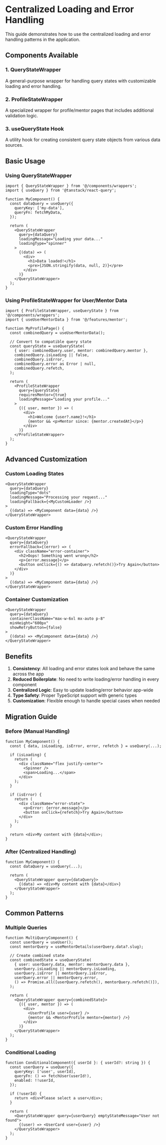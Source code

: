 # Centralized Loading and Error Handling

This guide demonstrates how to use the centralized loading and error handling patterns in the application.

## Components Available

### 1. QueryStateWrapper

A general-purpose wrapper for handling query states with customizable loading and error handling.

### 2. ProfileStateWrapper

A specialized wrapper for profile/mentor pages that includes additional validation logic.

### 3. useQueryState Hook

A utility hook for creating consistent query state objects from various data sources.

## Basic Usage

### Using QueryStateWrapper

```tsx
import { QueryStateWrapper } from '@/components/wrappers';
import { useQuery } from '@tanstack/react-query';

function MyComponent() {
  const dataQuery = useQuery({
    queryKey: ['my-data'],
    queryFn: fetchMyData,
  });

  return (
    <QueryStateWrapper
      query={dataQuery}
      loadingMessage="Loading your data..."
      loadingType="spinner"
    >
      {(data) => (
        <div>
          <h1>Data loaded!</h1>
          <pre>{JSON.stringify(data, null, 2)}</pre>
        </div>
      )}
    </QueryStateWrapper>
  );
}
```

### Using ProfileStateWrapper for User/Mentor Data

```tsx
import { ProfileStateWrapper, useQueryState } from '@/components/wrappers';
import { useUserMentorData } from '@/features/mentor';

function MyProfilePage() {
  const combinedQuery = useUserMentorData();

  // Convert to compatible query state
  const queryState = useQueryState(
    { user: combinedQuery.user, mentor: combinedQuery.mentor },
    combinedQuery.isLoading || false,
    combinedQuery.isError,
    combinedQuery.error as Error | null,
    combinedQuery.refetch,
  );

  return (
    <ProfileStateWrapper
      query={queryState}
      requiresMentor={true}
      loadingMessage="Loading your profile..."
    >
      {({ user, mentor }) => (
        <div>
          <h1>Welcome {user?.name}!</h1>
          {mentor && <p>Mentor since: {mentor.createdAt}</p>}
        </div>
      )}
    </ProfileStateWrapper>
  );
}
```

## Advanced Customization

### Custom Loading States

```tsx
<QueryStateWrapper
  query={dataQuery}
  loadingType="dots"
  loadingMessage="Processing your request..."
  loadingFallback={<MyCustomLoader />}
>
  {(data) => <MyComponent data={data} />}
</QueryStateWrapper>
```

### Custom Error Handling

```tsx
<QueryStateWrapper
  query={dataQuery}
  errorFallback={(error) => (
    <div className="error-container">
      <h2>Oops! Something went wrong</h2>
      <p>{error.message}</p>
      <button onClick={() => dataQuery.refetch()}>Try Again</button>
    </div>
  )}
>
  {(data) => <MyComponent data={data} />}
</QueryStateWrapper>
```

### Container Customization

```tsx
<QueryStateWrapper
  query={dataQuery}
  containerClassName="max-w-6xl mx-auto p-8"
  minHeight="600px"
  showRetryButton={false}
>
  {(data) => <MyComponent data={data} />}
</QueryStateWrapper>
```

## Benefits

1. **Consistency**: All loading and error states look and behave the same across the app
2. **Reduced Boilerplate**: No need to write loading/error handling in every component
3. **Centralized Logic**: Easy to update loading/error behavior app-wide
4. **Type Safety**: Proper TypeScript support with generic types
5. **Customization**: Flexible enough to handle special cases when needed

## Migration Guide

### Before (Manual Handling)

```tsx
function MyComponent() {
  const { data, isLoading, isError, error, refetch } = useQuery(...);

  if (isLoading) {
    return (
      <div className="flex justify-center">
        <Spinner />
        <span>Loading...</span>
      </div>
    );
  }

  if (isError) {
    return (
      <div className="error-state">
        <p>Error: {error.message}</p>
        <button onClick={refetch}>Try Again</button>
      </div>
    );
  }

  return <div>My content with {data}</div>;
}
```

### After (Centralized Handling)

```tsx
function MyComponent() {
  const dataQuery = useQuery(...);

  return (
    <QueryStateWrapper query={dataQuery}>
      {(data) => <div>My content with {data}</div>}
    </QueryStateWrapper>
  );
}
```

## Common Patterns

### Multiple Queries

```tsx
function MultiQueryComponent() {
  const userQuery = useUser();
  const mentorQuery = useMentorDetails(userQuery.data?.slug);

  // Create combined state
  const combinedState = useQueryState(
    { user: userQuery.data, mentor: mentorQuery.data },
    userQuery.isLoading || mentorQuery.isLoading,
    userQuery.isError || mentorQuery.isError,
    userQuery.error || mentorQuery.error,
    () => Promise.all([userQuery.refetch(), mentorQuery.refetch()]),
  );

  return (
    <QueryStateWrapper query={combinedState}>
      {({ user, mentor }) => (
        <div>
          <UserProfile user={user} />
          {mentor && <MentorProfile mentor={mentor} />}
        </div>
      )}
    </QueryStateWrapper>
  );
}
```

### Conditional Loading

```tsx
function ConditionalComponent({ userId }: { userId?: string }) {
  const userQuery = useQuery({
    queryKey: ['user', userId],
    queryFn: () => fetchUser(userId!),
    enabled: !!userId,
  });

  if (!userId) {
    return <div>Please select a user</div>;
  }

  return (
    <QueryStateWrapper query={userQuery} emptyStateMessage="User not found">
      {(user) => <UserCard user={user} />}
    </QueryStateWrapper>
  );
}
```
